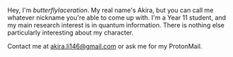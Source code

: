 Hey, I'm *butterflylaceration*. My real name's Akira, but you can call me whatever nickname you're able to come up with. I'm a Year 11 student, and my main research interest is in quantum information. There is nothing else particularly interesting about my character.

Contact me at akira.li146@gmail.com or ask me for my ProtonMail. 

<!---
tairitsuwu/tairitsuwu is a ✨ special ✨ repository because its `README.md` (this file) appears on your GitHub profile.
You can click the Preview link to take a look at your changes.
- 💞️ I’m looking to collaborate on ...
--->
